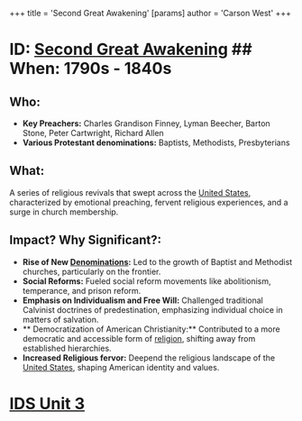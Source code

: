 +++
 title = 'Second Great Awakening'
[params]
	author = 'Carson West'
+++
# ID: [Second Great Awakening](./../second-great-awakening/) ## When: 1790s - 1840s
## Who: 
- **Key Preachers:** Charles Grandison Finney, Lyman Beecher, Barton Stone, Peter Cartwright, Richard Allen
- **Various Protestant denominations:** Baptists, Methodists, Presbyterians 
## What: 
A series of religious revivals that swept across the [United States](./../united-states/), characterized by emotional preaching, fervent religious experiences, and a surge in church membership. 
## Impact? Why Significant?: 
- **Rise of New [Denominations](./../denominations/):** Led to the growth of Baptist and Methodist churches, particularly on the frontier. 
- **Social Reforms:** Fueled social reform movements like abolitionism, temperance, and prison reform. 
- **Emphasis on Individualism and Free Will:** Challenged traditional Calvinist doctrines of predestination, emphasizing individual choice in matters of salvation.
- ** Democratization of American Christianity:**  Contributed to a more democratic and accessible form of [religion](./../religion/), shifting away from established hierarchies. 
- **Increased Religious fervor:**  Deepend the religious landscape of the [United States](./../united-states/), shaping American identity and values. 

# [IDS Unit 3](./../ids-unit-3/)